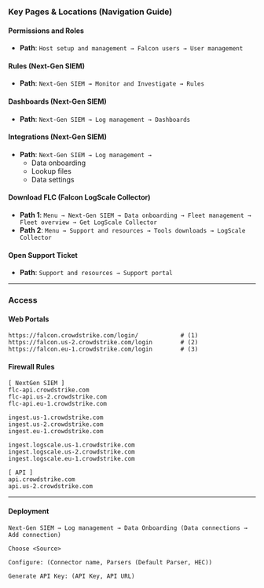 ### Key Pages & Locations (Navigation Guide)

#### Permissions and Roles
- **Path**: `Host setup and management → Falcon users → User management`

#### Rules (Next-Gen SIEM)
- **Path**: `Next-Gen SIEM → Monitor and Investigate → Rules`

#### Dashboards (Next-Gen SIEM)
- **Path**: `Next-Gen SIEM → Log management → Dashboards`

#### Integrations (Next-Gen SIEM)
- **Path**: `Next-Gen SIEM → Log management →` 
  - Data onboarding
  - Lookup files
  - Data settings

#### Download FLC (Falcon LogScale Collector)
- **Path 1**: `Menu → Next-Gen SIEM → Data onboarding → Fleet management → Fleet overview → Get LogScale Collector`
- **Path 2**: `Menu → Support and resources → Tools downloads → LogScale Collector`

#### Open Support Ticket
- **Path**: `Support and resources → Support portal`

---
### Access
#### Web Portals
```
https://falcon.crowdstrike.com/login/            # (1)
https://falcon.us-2.crowdstrike.com/login        # (2)
https://falcon.eu-1.crowdstrike.com/login        # (3)
```
#### Firewall Rules
```
[ NextGen SIEM ]
flc-api.crowdstrike.com
flc-api.us-2.crowdstrike.com
flc-api.eu-1.crowdstrike.com

ingest.us-1.crowdstrike.com
ingest.us-2.crowdstrike.com
ingest.eu-1.crowdstrike.com

ingest.logscale.us-1.crowdstrike.com
ingest.logscale.us-2.crowdstrike.com
ingest.logscale.eu-1.crowdstrike.com

[ API ]
api.crowdstrike.com
api.us-2.crowdstrike.com
```

---

#### Deployment

```
Next-Gen SIEM → Log management → Data Onboarding (Data connections → Add connection)

Choose <Source> 

Configure: (Connector name, Parsers (Default Parser, HEC))

Generate API Key: (API Key, API URL)
```
